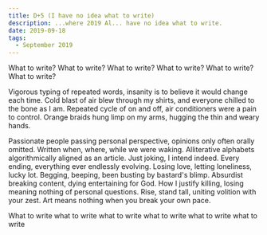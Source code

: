 ```yaml
---
title: D+5 (I have no idea what to write)
description: ...where 2019 Al... have no idea what to write.
date: 2019-09-18
tags:
  - September 2019
---
```


What to write? What to write? What to write? What to write? What to write? What to write?

Vigorous typing of repeated words, insanity is to believe it would change each time. Cold blast of air blew through my shirts, and everyone chilled to the bone as I am. Repeated cycle of on and off, air conditioners were a pain to control. Orange braids hung limp on my arms, hugging the thin and weary hands.

Passionate people passing personal perspective, 
opinions only often orally omitted. 
Written when, where, while we were waking. 
Alliterative alphabets algorithmically aligned as an article. 
Just joking, I intend indeed. 
Every ending, everything ever endlessly evolving. 
Losing love, letting loneliness, lucky lot. 
Begging, beeping, been busting by bastard's blimp. 
Absurdist breaking content, dying entertaining for God. 
How I justify killing, losing meaning nothing of personal questions. 
Rise, stand tall, uniting volition with your zest. 
Art means nothing when you break your own pace.

What to write what to write what to write what to write what to write what to write